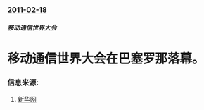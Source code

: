 ### [2011-02-18](/news/2011/02/18/index.md)

##### 移动通信世界大会
#  移动通信世界大会在巴塞罗那落幕。




### 信息来源:

1. [新华网](http://news.xinhuanet.com/it/2011-02/18/c_121095306.htm)
